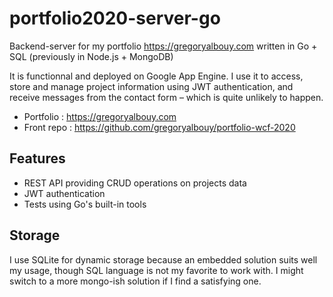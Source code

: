 # portfolio2020-server-go

Backend-server for my portfolio https://gregoryalbouy.com written in Go + SQL (previously in Node.js + MongoDB)

It is functionnal and deployed on Google App Engine. I use it to access, store and manage project information using JWT authentication, and receive messages from the contact form – which is quite unlikely to happen.

* Portfolio : https://gregoryalbouy.com
* Front repo : https://github.com/gregoryalbouy/portfolio-wcf-2020

## Features

- REST API providing CRUD operations on projects data
- JWT authentication
- Tests using Go's built-in tools

## Storage

I use SQLite for dynamic storage because an embedded solution suits well my usage, though SQL language is not my favorite to work with. I might switch to a more mongo-ish solution if I find a satisfying one.